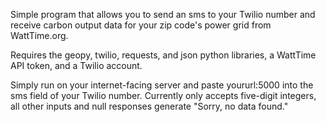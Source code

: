 Simple program that allows you to send an sms to your Twilio number and receive carbon output data for your zip code's
power grid from WattTime.org.

Requires the geopy, twilio, requests, and json python libraries, a WattTime API token, and a Twilio account.
    
Simply run on your internet-facing server and paste yoururl:5000 into the sms field of your Twilio number.
Currently only accepts five-digit integers, all other inputs and null responses generate "Sorry, no data found."
